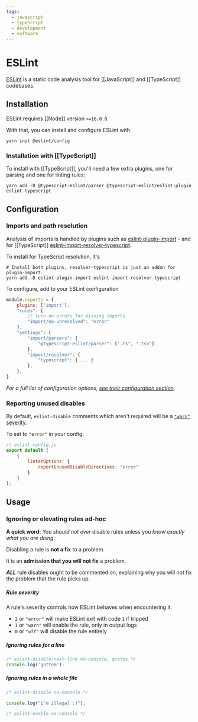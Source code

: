 ```yaml
---
tags:
  - javascript
  - typescript
  - development
  - software
---
```


# ESLint

[ESLint](https://eslint.org/) is a static code analysis tool for [[JavaScript]] and [[TypeScript]] codebases.

## Installation

ESLint requires [[Node]] version `>=16.0.0`.

With that, you can install and configure ESLint with
```shell
yarn init @eslint/config
```

### Installation with [[TypeScript]]

To install with [[TypeScript]], you'll need a few extra plugins, one for parsing and one for linting rules:
```shell
yarn add -D @typescript-eslint/parser @typescript-eslint/eslint-plugin eslint typescript
```

## Configuration

### Imports and path resolution

Analysis of imports is handled by plugins such as [eslint-plugin-import](https://github.com/import-js/eslint-plugin-import) - and for [[TypeScript]] [eslint-import-resolver-typescript](https://github.com/import-js/eslint-import-resolver-typescript).

To install for TypeScript resolution, it's
```shell
# Install both plugins, resolver-typescript is just an addon for plugin-import.
yarn add -D eslint-plugin-import eslint-import-resolver-typescript
```

To configure, add to your ESLint configuration
```javascript
module.exports = {
	plugins: ['import'],
	"rules": {
		// turn on errors for missing imports
		"import/no-unresolved": "error"
	},
	"settings": {
		"import/parsers": {
			"@typescript-eslint/parser": [".ts", ".tsx"]
		},
		"import/resolver": {
			"typescript": { ... }
		},
	},
}
```
*For a full list of configuration options, [see their configuration section](https://github.com/import-js/eslint-import-resolver-typescript#configuration).*

### Reporting unused disables

By default, `eslint-disable` comments which aren't required will be a [`"warn"` severity](#Rule%20severity).

To set to `"error"` in your config:
```js
// eslint.config.js
export default [
    {
        linterOptions: {
            reportUnusedDisableDirectives: "error"
        }
    }
];
```

## Usage

### Ignoring or elevating rules ad-hoc

**A quick word:** You *should not ever* disable rules unless you *know exactly what you are doing*.

Disabling a rule is **not a fix** to a problem.

It is an **admission that you will not fix** a problem.

_**ALL**_ rule disables ought to be commented on, explaining why you will not fix the problem that the rule picks up.

##### Rule severity

A rule's severity controls how ESLint behaves when encountering it.

- `2` or `"error"` will make ESLint exit with code `1` if tripped
- `1` or `"warn"` will enable the rule, only in output logs
- `0` or `"off"` will disable the rule entirely

##### Ignoring rules for a line

```js
/* eslint-disable-next-line no-console, quotes */
console.log('gottem');
```

##### Ignoring rules in a whole file

```js
/* eslint-disable no-console */

console.log("i'm illegal :)");

/* eslint-enable no-console */
```